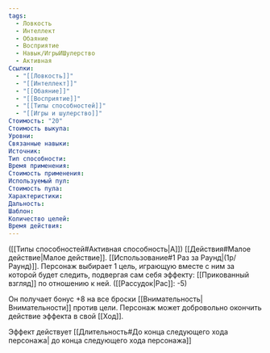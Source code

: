 ```yaml
---
tags:
  - Ловкость
  - Интеллект
  - Обаяние
  - Восприятие
  - Навык/ИгрыИШулерство
  - Активная
Ссылки:
  - "[[Ловкость]]"
  - "[[Интеллект]]"
  - "[[Обаяние]]"
  - "[[Восприятие]]"
  - "[[Типы способностей]]"
  - "[[Игры и шулерство]]"
Стоимость: "20"
Стоимость выкупа:
Уровни:
Связанные навыки:
Источник:
Тип способности:
Время применения:
Стоимость применения:
Используемый пул:
Стоимость пула:
Характеристики:
Дальность:
Шаблон:
Количество целей:
Время действия:
---
```

([[Типы способностей#Активная способность|А]]) [[Действия#Малое действие|Малое действие]]. [[Использование#1 Раз за Раунд|(1р/Раунд)]]. Персонаж выбирает 1 цель, играющую вместе с ним за которой будет следить, подвергая сам себя эффекту: [[Прикованный взгляд]] по отношению к ней. ([[Рассудок|Рас]]: -5)

Он получает бонус +8 на все броски [[Внимательность|Внимательности]] против цели. Персонаж может добровольно окончить действие эффекта в свой [[Ход]]. 

Эффект действует [[Длительность#До конца следующего хода персонажа| до конца следующего хода персонажа]] 